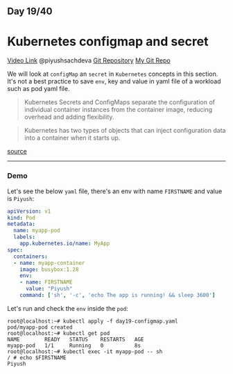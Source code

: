 ## Day 19/40
# Kubernetes configmap and secret 
[Video Link](https://www.youtube.com/watch?v=Q9fHJLSyd7Q)
@piyushsachdeva 
[Git Repository](https://github.com/piyushsachdeva/CKA-2024/)
[My Git Repo](https://github.com/sina14/40daysofkubernetes)


We will look at `configMap` an `secret` in `Kubernetes` concepts in this section.
It's not a best practice to save `env`, key and value in yaml file of a workload such as pod yaml file.

> Kubernetes Secrets and ConfigMaps separate the configuration of individual container instances from the container image, reducing overhead and adding flexibility.

> Kubernetes has two types of objects that can inject configuration data into a container when it starts up.

[source](https://opensource.com/article/19/6/introduction-kubernetes-secrets-and-configmaps)

---

### Demo
Let's see the below `yaml` file, there's an env with name `FIRSTNAME` and value is `Piyush`:
```yaml
apiVersion: v1
kind: Pod
metadata:
  name: myapp-pod
  labels:
    app.kubernetes.io/name: MyApp
spec:
  containers:
  - name: myapp-container
    image: busybox:1.28
    env:
    - name: FIRSTNAME
      value: "Piyush"
    command: ['sh', '-c', 'echo The app is running! && sleep 3600']
```

Let's run and check the `env` inside the `pod`:
```console
root@localhost:~# kubectl apply -f day19-configmap.yaml
pod/myapp-pod created
root@localhost:~# kubectl get pod
NAME        READY   STATUS    RESTARTS   AGE
myapp-pod   1/1     Running   0          8s
root@localhost:~# kubectl exec -it myapp-pod -- sh
/ # echo $FIRSTNAME
Piyush
```











